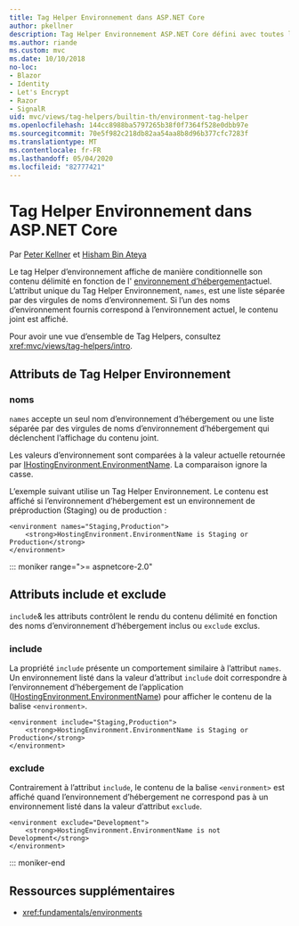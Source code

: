 ```yaml
---
title: Tag Helper Environnement dans ASP.NET Core
author: pkellner
description: Tag Helper Environnement ASP.NET Core défini avec toutes les propriétés
ms.author: riande
ms.custom: mvc
ms.date: 10/10/2018
no-loc:
- Blazor
- Identity
- Let's Encrypt
- Razor
- SignalR
uid: mvc/views/tag-helpers/builtin-th/environment-tag-helper
ms.openlocfilehash: 144cc8988ba5797265b38f0f7364f528e0dbb97e
ms.sourcegitcommit: 70e5f982c218db82aa54aa8b8d96b377cfc7283f
ms.translationtype: MT
ms.contentlocale: fr-FR
ms.lasthandoff: 05/04/2020
ms.locfileid: "82777421"
---
```

# <a name="environment-tag-helper-in-aspnet-core"></a>Tag Helper Environnement dans ASP.NET Core

Par [Peter Kellner](https://peterkellner.net) et [Hisham Bin Ateya](https://twitter.com/hishambinateya)

Le tag Helper d’environnement affiche de manière conditionnelle son contenu délimité en fonction de l' [environnement d’hébergement](xref:fundamentals/environments)actuel. L’attribut unique du Tag Helper Environnement, `names`, est une liste séparée par des virgules de noms d’environnement. Si l’un des noms d’environnement fournis correspond à l’environnement actuel, le contenu joint est affiché.

Pour avoir une vue d’ensemble de Tag Helpers, consultez <xref:mvc/views/tag-helpers/intro>.

## <a name="environment-tag-helper-attributes"></a>Attributs de Tag Helper Environnement

### <a name="names"></a>noms

`names` accepte un seul nom d’environnement d’hébergement ou une liste séparée par des virgules de noms d’environnement d’hébergement qui déclenchent l’affichage du contenu joint.

Les valeurs d’environnement sont comparées à la valeur actuelle retournée par [IHostingEnvironment.EnvironmentName](xref:Microsoft.AspNetCore.Hosting.IHostingEnvironment.EnvironmentName*). La comparaison ignore la casse.

L’exemple suivant utilise un Tag Helper Environnement. Le contenu est affiché si l’environnement d’hébergement est un environnement de préproduction (Staging) ou de production :

```cshtml
<environment names="Staging,Production">
    <strong>HostingEnvironment.EnvironmentName is Staging or Production</strong>
</environment>
```

::: moniker range=">= aspnetcore-2.0"

## <a name="include-and-exclude-attributes"></a>Attributs include et exclude

`include`& les attributs contrôlent le rendu du contenu délimité en fonction des noms d’environnement d’hébergement inclus ou `exclude` exclus.

### <a name="include"></a>include

La propriété `include` présente un comportement similaire à l’attribut `names`. Un environnement listé dans la valeur d’attribut `include` doit correspondre à l’environnement d’hébergement de l’application ([IHostingEnvironment.EnvironmentName](xref:Microsoft.AspNetCore.Hosting.IHostingEnvironment.EnvironmentName*)) pour afficher le contenu de la balise `<environment>`.

```cshtml
<environment include="Staging,Production">
    <strong>HostingEnvironment.EnvironmentName is Staging or Production</strong>
</environment>
```

### <a name="exclude"></a>exclude

Contrairement à l’attribut `include`, le contenu de la balise `<environment>` est affiché quand l’environnement d’hébergement ne correspond pas à un environnement listé dans la valeur d’attribut `exclude`.

```cshtml
<environment exclude="Development">
    <strong>HostingEnvironment.EnvironmentName is not Development</strong>
</environment>
```

::: moniker-end

## <a name="additional-resources"></a>Ressources supplémentaires

* <xref:fundamentals/environments>
